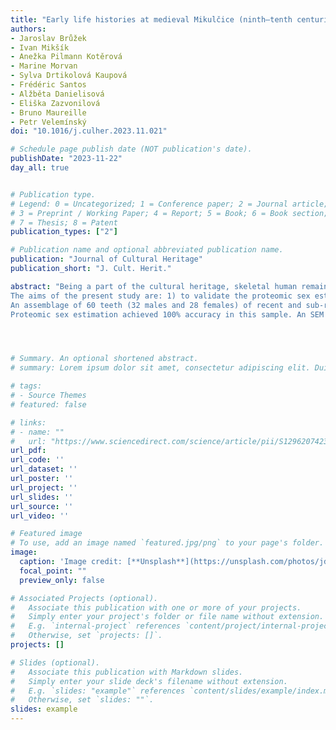 ```yaml
---
title: "Early life histories at medieval Mikulčice (ninth–tenth centuries AD, Czechia) based on carbon and nitrogen profiles of tooth dentine"
authors:
- Jaroslav Brůžek
- Ivan Mikšík
- Anežka Pilmann Kotěrová
- Marine Morvan
- Sylva Drtikolová Kaupová
- Frédéric Santos
- Alžběta Danielisová
- Eliška Zazvonilová
- Bruno Maureille
- Petr Velemínský
doi: "10.1016/j.culher.2023.11.021"

# Schedule page publish date (NOT publication's date).
publishDate: "2023-11-22"
day_all: true


# Publication type.
# Legend: 0 = Uncategorized; 1 = Conference paper; 2 = Journal article;
# 3 = Preprint / Working Paper; 4 = Report; 5 = Book; 6 = Book section;
# 7 = Thesis; 8 = Patent
publication_types: ["2"]

# Publication name and optional abbreviated publication name.
publication: "Journal of Cultural Heritage"
publication_short: "J. Cult. Herit."

abstract: "Being a part of the cultural heritage, skeletal human remains and grave objects are often the only evidence of people who lived many years, or even centuries or millennia, ago, and their preservation for future generations is thus of the utmost importance. The first task in analyzing skeletal remains is to build a biological profile of the individual, including in particular a sex estimation. Recently developed proteomic sex analysis, based on the detection of two sex-dependent forms of the amelogenin protein in tooth enamel, could offer a minimally-invasive and reliable approach applicable to both recent and past populations.
The aims of the present study are: 1) to validate the proteomic sex estimation approach with a delicate, minimally-destructive protocol using protein etching in recent and sub-recent identified samples of adult individuals; 2) for the first time, to evaluate the invasiveness of the extraction of amelogenin protein from teeth for proteomic analysis via scanning electron microscope (SEM) and microcomputed tomography (micro-CT); 3) to apply the method to an archaeological sample of unknown adult and juvenile individuals.
An assemblage of 60 teeth (32 males and 28 females) of recent and sub-recent origin was used to validate the approach. A sub-sample of 20 teeth (10 males and 10 females) was used to assess the invasiveness of the amelogenin extraction procedure. For the application of the method, samples of 15 adult and 32 juvenile teeth, both originating from medieval populations, were used.
Proteomic sex estimation achieved 100% accuracy in this sample. An SEM and micro-CT comparison of the dental surfaces before and after chemical treatment showed an approximately 10% loss of enamel and only 2% loss of dentine. The suitability and minimally-invasive character of the protocol for proteomic analysis in biological sex estimation was demonstrated, as was its applicability to archaeological samples."




# Summary. An optional shortened abstract.
# summary: Lorem ipsum dolor sit amet, consectetur adipiscing elit. Duis posuere tellus ac convallis placerat. Proin tincidunt magna sed ex sollicitudin condimentum.

# tags:
# - Source Themes
# featured: false

# links:
# - name: ""
#   url: "https://www.sciencedirect.com/science/article/pii/S1296207423002376"
url_pdf: 
url_code: ''
url_dataset: ''
url_poster: ''
url_project: ''
url_slides: ''
url_source: ''
url_video: ''

# Featured image
# To use, add an image named `featured.jpg/png` to your page's folder. 
image:
  caption: 'Image credit: [**Unsplash**](https://unsplash.com/photos/jdD8gXaTZsc)'
  focal_point: ""
  preview_only: false

# Associated Projects (optional).
#   Associate this publication with one or more of your projects.
#   Simply enter your project's folder or file name without extension.
#   E.g. `internal-project` references `content/project/internal-project/index.md`.
#   Otherwise, set `projects: []`.
projects: []

# Slides (optional).
#   Associate this publication with Markdown slides.
#   Simply enter your slide deck's filename without extension.
#   E.g. `slides: "example"` references `content/slides/example/index.md`.
#   Otherwise, set `slides: ""`.
slides: example
---
```


